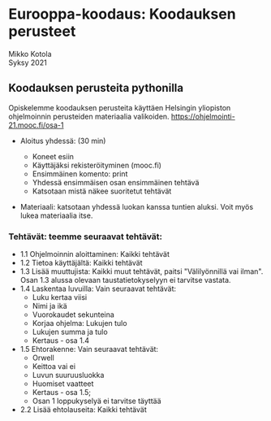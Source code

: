 # Eurooppa-koodaus: Koodauksen perusteet
Mikko Kotola  
Syksy 2021

## Koodauksen perusteita pythonilla 
Opiskelemme koodauksen perusteita käyttäen Helsingin yliopiston ohjelmoinnin perusteiden materiaalia valikoiden.
https://ohjelmointi-21.mooc.fi/osa-1

- Aloitus yhdessä: (30 min) 
    - Koneet esiin
    - Käyttäjäksi rekisteröityminen (mooc.fi)
    - Ensimmäinen komento: print
    - Yhdessä ensimmäisen osan ensimmäinen tehtävä
    - Katsotaan mistä näkee suoritetut tehtävät

- Materiaali: katsotaan yhdessä luokan kanssa tuntien aluksi. Voit myös lukea materiaalia itse.

### Tehtävät: teemme seuraavat tehtävät:
- 1.1 Ohjelmoinnin aloittaminen: Kaikki tehtävät
- 1.2 Tietoa käyttäjältä: Kaikki tehtävät
- 1.3 Lisää muuttujista: Kaikki muut tehtävät, paitsi "Välilyönnillä vai ilman". Osan 1.3 alussa olevaan taustatietokyselyyn ei tarvitse vastata.
- 1.4 Laskentaa luvuilla: Vain seuraavat tehtävät: 
    - Luku kertaa viisi
    - Nimi ja ikä
    - Vuorokaudet sekunteina
    - Korjaa ohjelma: Lukujen tulo
    - Lukujen summa ja tulo
    - Kertaus - osa 1.4
- 1.5 Ehtorakenne: Vain seuraavat tehtävät: 
    - Orwell
    - Keittoa vai ei
    - Luvun suuruusluokka
    - Huomiset vaatteet
    - Kertaus - osa 1.5; 
    - Osan 1 loppukyselyä ei tarvitse täyttää
- 2.2 Lisää ehtolauseita: Kaikki tehtävät

